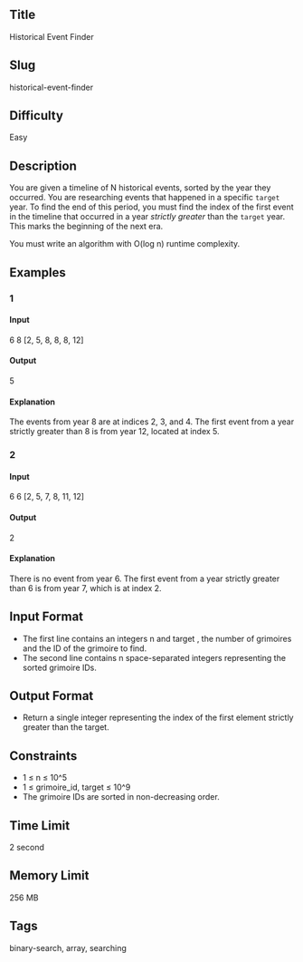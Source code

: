 ## Title

Historical Event Finder

## Slug

historical-event-finder

## Difficulty

Easy

## Description

You are given a timeline of N historical events, sorted by the year they occurred. You are researching events that happened in a specific `target` year. To find the end of this period, you must find the index of the first event in the timeline that occurred in a year *strictly greater* than the `target` year. This marks the beginning of the next era.

You must write an algorithm with O(log n) runtime complexity.

## Examples

### 1

#### Input

6 8
[2, 5, 8, 8, 8, 12]


#### Output

5

#### Explanation

The events from year 8 are at indices 2, 3, and 4. The first event from a year strictly greater than 8 is from year 12, located at index 5.

### 2

#### Input

6 6
[2, 5, 7, 8, 11, 12]

#### Output

2

#### Explanation

There is no event from year 6. The first event from a year strictly greater than 6 is from year 7, which is at index 2.

## Input Format

- The first line contains an integers n and target , the number of grimoires and the ID of the grimoire to find. 
- The second line contains n space-separated integers representing the sorted grimoire IDs.


## Output Format

- Return a single integer representing the index of the first element strictly greater than the target.

## Constraints

- 1 ≤ n ≤ 10^5
- 1 ≤ grimoire_id, target ≤ 10^9
- The grimoire IDs are sorted in non-decreasing order.

## Time Limit

2 second

## Memory Limit

256 MB

## Tags

binary-search, array, searching